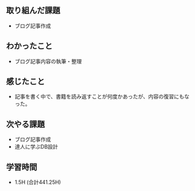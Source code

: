 ## 取り組んだ課題
- ブログ記事作成
  
## わかったこと   
- ブログ記事内容の執筆・整理
  
## 感じたこと  
- 記事を書く中で、書籍を読み返すことが何度かあったが、内容の復習にもなった。
  
## 次やる課題  
- ブログ記事作成
- 達人に学ぶDB設計
  
## 学習時間  
- 1.5H (合計441.25H) 
